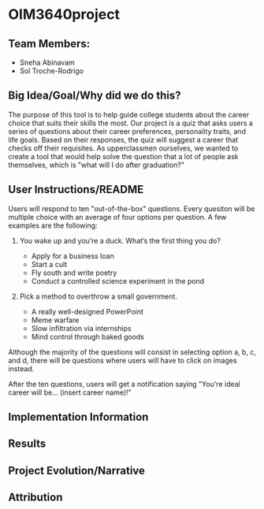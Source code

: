 # OIM3640project

## Team Members:
- Sneha Abinavam
- Sol Troche-Rodrigo

## Big Idea/Goal/Why did we do this?

The purpose of this tool is to help guide college students about the career choice that suits their skills the most. Our project is a quiz that asks users a series of questions about their career preferences, personality traits, and life goals. Based on their responses, the quiz will suggest a career that checks off their requisites. As upperclassmen ourselves, we wanted to create a tool that would help solve the question that a lot of people ask themselves, which is "what will I do after graduation?"

## User Instructions/README

Users will respond to ten "out-of-the-box" questions. Every quesiton will be multiple choice with an average of four options per question. A few examples are the following:

  1. You wake up and you’re a duck. What’s the first thing you do?
     - Apply for a business loan
     - Start a cult
     - Fly south and write poetry
     - Conduct a controlled science experiment in the pond

  3. Pick a method to overthrow a small government.
     - A really well-designed PowerPoint
     - Meme warfare
     - Slow infiltration via internships
     - Mind control through baked goods

Although the majority of the questions will consist in selecting option a, b, c, and d, there will be questions where users will have to click on images instead.

After the ten questions, users will get a notification saying "You're ideal career will be... (insert career name)!"

## Implementation Information



## Results

## Project Evolution/Narrative

## Attribution


